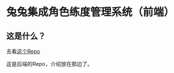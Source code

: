 # 兔兔集成角色练度管理系统（前端）

## 这是什么？

去看[这个Repo](https://github.com/hsyhhssyy/AmiyaBotPlayerRatingServer/)

这是后端的Repo，介绍放在那边了。